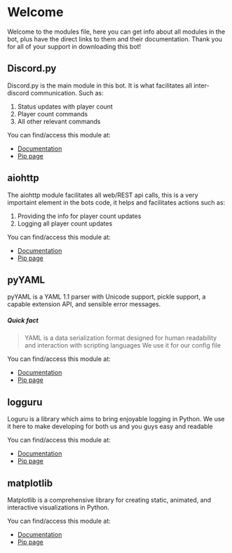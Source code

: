 # Welcome
Welcome to the modules file, here you can get info about all modules in the bot, plus have the direct links to them and their documentation.
Thank you for all of your support in downloading this bot!

## Discord.py
Discord.py is the main module in this bot. It is what facilitates all inter-discord communication. Such as:
  1. Status updates with player count
  2. Player count commands
  3. All other relevant commands

You can find/access this module at:
+ [Documentation](https://discordpy.readthedocs.io/en/stable/)
+ [Pip page](https://pypi.org/project/discord.py/)


## aiohttp
The aiohttp module facilitates all web/REST api calls, this is a very importaint element in the bots code, it helps and facilitates actions such as:
1. Providing the info for player count updates
2. Logging all player count updates

You can find/access this module at:
+ [Documentation](https://docs.aiohttp.org/en/stable/)
+ [Pip page](https://pypi.org/project/aiohttp/)

## pyYAML
pyYAML is a YAML 1.1 parser with Unicode support, pickle support, a capable extension API, and sensible error messages.
##### Quick fact
> YAML is a data serialization format designed for human readability and interaction with scripting languages
> We use it for our config file

You can find/access this module at:
+ [Documentation](https://pyyaml.org/wiki/PyYAMLDocumentation)
+ [Pip page](https://pypi.org/project/PyYAML/)

## logguru 
Loguru is a library which aims to bring enjoyable logging in Python. We use it here to make developing for both us and you guys easy and readable

You can find/access this module at:
+ [Documentation](https://loguru.readthedocs.io/en/stable/index.html)
+ [Pip page](https://pypi.org/project/loguru/)

## matplotlib
Matplotlib is a comprehensive library for creating static, animated, and interactive visualizations in Python.


You can find/access this module at:
+ [Documentation](https://matplotlib.org/stable/index.html)
+ [Pip page](https://pypi.org/project/matplotlib/)
